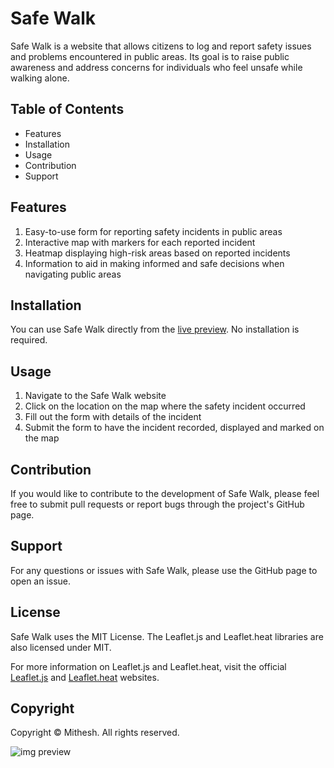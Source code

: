 # Safe Walk
Safe Walk is a website that allows citizens to log and report safety issues and problems encountered in public areas. Its goal is to raise public awareness and address concerns for individuals who feel unsafe while walking alone.

## Table of Contents
- Features
- Installation
- Usage
- Contribution
- Support

## Features
1. Easy-to-use form for reporting safety incidents in public areas
2. Interactive map with markers for each reported incident
3. Heatmap displaying high-risk areas based on reported incidents
4. Information to aid in making informed and safe decisions when navigating public areas

## Installation
You can use Safe Walk directly from the [live preview](https://mithesh-b.github.io/Safe_Walk/). No installation is required.

## Usage
1. Navigate to the Safe Walk website
2. Click on the location on the map where the safety incident occurred
3. Fill out the form with details of the incident
4. Submit the form to have the incident recorded, displayed and marked on the map

## Contribution
If you would like to contribute to the development of Safe Walk, please feel free to submit pull requests or report bugs through the project's GitHub page.

## Support
For any questions or issues with Safe Walk, please use the GitHub page to open an issue.

## License
Safe Walk uses the MIT License. The Leaflet.js and Leaflet.heat libraries are also licensed under MIT.

For more information on Leaflet.js and Leaflet.heat, visit the official [Leaflet.js](https://leafletjs.com/) and [Leaflet.heat](https://github.com/Leaflet/Leaflet.heat) websites.

## Copyright
Copyright © Mithesh. All rights reserved.

![img preview](https://user-images.githubusercontent.com/115478939/216237673-6b97b6bc-25a9-49e2-b176-2ae7af155813.png)
